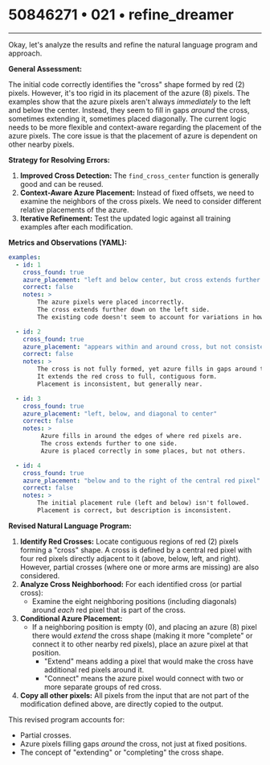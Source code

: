 # 50846271 • 021 • refine_dreamer

---
Okay, let's analyze the results and refine the natural language program and approach.

**General Assessment:**

The initial code correctly identifies the "cross" shape formed by red (2) pixels. However, it's too rigid in its placement of the azure (8) pixels. The examples show that the azure pixels aren't always *immediately* to the left and below the center. Instead, they seem to fill in gaps *around* the cross, sometimes extending it, sometimes placed diagonally. The current logic needs to be more flexible and context-aware regarding the placement of the azure pixels. The core issue is that the placement of azure is dependent on other nearby pixels.

**Strategy for Resolving Errors:**

1.  **Improved Cross Detection:** The `find_cross_center` function is generally good and can be reused.
2.  **Context-Aware Azure Placement:** Instead of fixed offsets, we need to examine the neighbors of the cross pixels. We need to consider different relative placements of the azure.
3. **Iterative Refinement:** Test the updated logic against all training examples after each modification.

**Metrics and Observations (YAML):**

```yaml
examples:
  - id: 1
    cross_found: true
    azure_placement: "left and below center, but cross extends further down, and left"
    correct: false
    notes: >
        The azure pixels were placed incorrectly.
        The cross extends further down on the left side.
        The existing code doesn't seem to account for variations in how the cross shape is formed.

  - id: 2
    cross_found: true
    azure_placement: "appears within and around cross, but not consistent"
    correct: false
    notes: >
        The cross is not fully formed, yet azure fills in gaps around the red.
        It extends the red cross to full, contiguous form.
        Placement is inconsistent, but generally near.

  - id: 3
    cross_found: true
    azure_placement: "left, below, and diagonal to center"
    correct: false
    notes: >
         Azure fills in around the edges of where red pixels are.
         The cross extends further to one side.
         Azure is placed correctly in some places, but not others.

  - id: 4
    cross_found: true
    azure_placement: "below and to the right of the central red pixel"
    correct: false
    notes: >
        The initial placement rule (left and below) isn't followed.
        Placement is correct, but description is inconsistent.

```

**Revised Natural Language Program:**

1.  **Identify Red Crosses:** Locate contiguous regions of red (2) pixels forming a "cross" shape. A cross is defined by a central red pixel with four red pixels directly adjacent to it (above, below, left, and right). However, partial crosses (where one or more arms are missing) are also considered.
2.  **Analyze Cross Neighborhood:** For each identified cross (or partial cross):
    *   Examine the eight neighboring positions (including diagonals) around *each* red pixel that is part of the cross.
3.  **Conditional Azure Placement:**
    *   If a neighboring position is empty (0), and placing an azure (8) pixel there would *extend* the cross shape (making it more "complete" or connect it to other nearby red pixels), place an azure pixel at that position.
        * "Extend" means adding a pixel that would make the cross have additional red pixels around it.
        * "Connect" means the azure pixel would connect with two or more separate groups of red cross.
4. **Copy all other pixels:** All pixels from the input that are not part of the modification defined above, are directly copied to the output.

This revised program accounts for:

*   Partial crosses.
*   Azure pixels filling gaps *around* the cross, not just at fixed positions.
*   The concept of "extending" or "completing" the cross shape.

